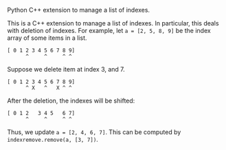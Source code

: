 Python C++ extension to manage a list of indexes.

This is a C++ extension to manage a list of indexes.
In particular, this deals with deletion of indexes.
For example, let `a = [2, 5, 8, 9]` be the index array of some items in a list.

```
[ 0 1 2 3 4 5 6 7 8 9]
      ^     ^     ^ ^
```

Suppose we delete item at index 3, and 7.

```
[ 0 1 2 3 4 5 6 7 8 9]
      ^ X   ^   X ^ ^
```

After the deletion, the indexes will be shifted:

```
[ 0 1 2   3 4 5   6 7]
      ^     ^     ^ ^
```

Thus, we update `a = [2, 4, 6, 7]`.
This can be computed by `indexremove.remove(a, [3, 7])`.
